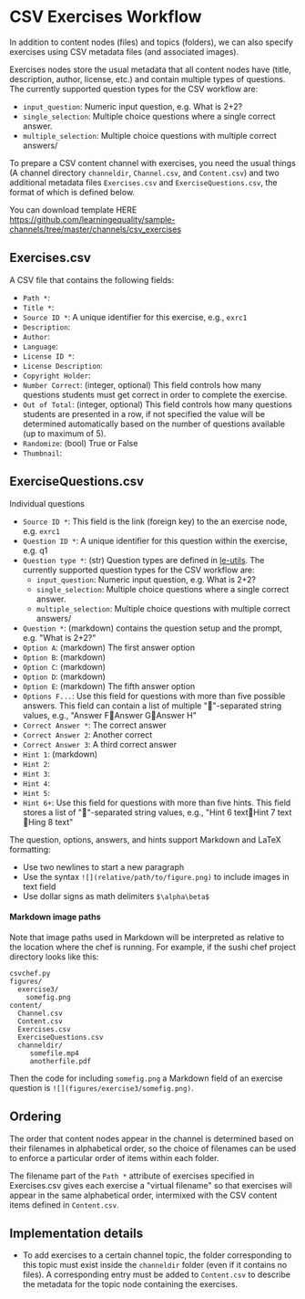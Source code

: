 CSV Exercises Workflow
======================
In addition to content nodes (files) and topics (folders), we can also specify exercises
using CSV metadata files (and associated images).

Exercises nodes store the usual metadata that all content nodes have (title,
description, author, license, etc.) and contain multiple types of questions.
The currently supported question types for the CSV workflow are:
  - `input_question`: Numeric input question, e.g. What is 2+2?
  - `single_selection`: Multiple choice questions where a single correct answer.
  - `multiple_selection`: Multiple choice questions with multiple correct answers/


To prepare a CSV content channel with exercises, you need the usual things
(A channel directory `channeldir`, `Channel.csv`, and `Content.csv`) and two
additional metadata files `Exercises.csv` and `ExerciseQuestions.csv`, the format
of which is defined below.

You can download template HERE
https://github.com/learningequality/sample-channels/tree/master/channels/csv_exercises



Exercises.csv
-------------
A CSV file that contains the following fields:

  - `Path *`:
  - `Title *`:
  - `Source ID *`: A unique identifier for this exercise, e.g., `exrc1`
  - `Description`:
  - `Author`:
  - `Language`:
  - `License ID *`:
  - `License Description`:
  - `Copyright Holder`:
  - `Number Correct`:  (integer, optional) This field controls how many questions
    students must get correct in order to complete the exercise.
  - `Out of Total`: (integer, optional) This field controls how many questions
    students are presented in a row, if not specified the value will be determined
    automatically based on the number of questions available (up to maximum of 5).
  - `Randomize`: (bool) True or False
  - `Thumbnail`:



ExerciseQuestions.csv
---------------------
Individual questions

  - `Source ID *`: This field is the link (foreign key) to the an exercise node, e.g. `exrc1`
  - `Question ID *`: A unique identifier for this question within the exercise, e.g. q1
  - `Question type *`: (str)  Question types are defined in
    [le-utils](https://github.com/learningequality/le-utils/blob/master/le_utils/constants/exercises.py#L34).
    The currently supported question types for the CSV workflow are:
      - `input_question`: Numeric input question, e.g. What is 2+2?
      - `single_selection`: Multiple choice questions where a single correct answer.
      - `multiple_selection`: Multiple choice questions with multiple correct answers/
  - `Question *`: (markdown) contains the question setup and the prompt, e.g. "What is 2+2?"
  - `Option A`: (markdown) The first answer option
  - `Option B`: (markdown)
  - `Option C`: (markdown)
  - `Option D`: (markdown)
  - `Option E`: (markdown) The fifth answer option
  - `Options F...`: Use this field for questions with more than five possible answers.
    This field can contain a list of multiple "🍣"-separated string values,
     e.g.,  "Answer F🍣Answer G🍣Answer H"
  - `Correct Answer *`: The correct answer
  - `Correct Answer 2`: Another correct
  - `Correct Answer 3`: A third correct answer
  - `Hint 1`: (markdown)
  - `Hint 2`:
  - `Hint 3`:
  - `Hint 4`:
  - `Hint 5`:
  - `Hint 6+`: Use this field for questions with more than five hints.
    This field stores a list of "🍣"-separated string values,
    e.g., "Hint 6 text🍣Hint 7 text🍣Hing 8 text"


The question, options, answers, and hints support Markdown and LaTeX formatting:
  - Use two newlines to start a new paragraph
  - Use the syntax `![](relative/path/to/figure.png)` to include images in text field
  - Use dollar signs as math delimiters `$\alpha\beta$`


#### Markdown image paths
Note that image paths used in Markdown will be interpreted as relative to the
location where the chef is running. For example, if the sushi chef project directory
looks like this:

    csvchef.py
    figures/
      exercise3/
        somefig.png
    content/
      Channel.csv
      Content.csv
      Exercises.csv
      ExerciseQuestions.csv
      channeldir/
         somefile.mp4
         anotherfile.pdf

Then the code for including `somefig.png` a Markdown field of an exercise question
is `![](figures/exercise3/somefig.png)`.



Ordering
--------
The order that content nodes appear in the channel is determined based on their
filenames in alphabetical order, so the choice of filenames can be used to enforce
a particular order of items within each folder.

The filename part of the `Path *` attribute of exercises specified in Exercises.csv
gives each exercise a "virtual filename" so that exercises will appear in the same
alphabetical order, intermixed with the CSV content items defined in `Content.csv`.




Implementation details
----------------------
  - To add exercises to a certain channel topic, the folder corresponding to this
    topic must exist inside the `channeldir` folder (even if it contains no files).
    A corresponding entry must be added to `Content.csv` to describe the metadata
    for the topic node containing the exercises.
